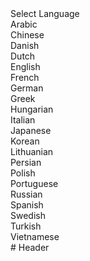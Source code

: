 <!-- TITLE: Turkish wew -->
<!-- SUBTITLE: A quick summary of Tr -->

<div class="ui floating dropdown labeled search icon button">
  <i class="world icon"></i>
  <span class="text">Select Language</span>
  <div class="menu">
    <div class="item">Arabic</div>
    <div class="item">Chinese</div>
    <div class="item">Danish</div>
    <div class="item">Dutch</div>
    <div class="item">English</div>
    <div class="item">French</div>
    <div class="item">German</div>
    <div class="item">Greek</div>
    <div class="item">Hungarian</div>
    <div class="item">Italian</div>
    <div class="item">Japanese</div>
    <div class="item">Korean</div>
    <div class="item">Lithuanian</div>
    <div class="item">Persian</div>
    <div class="item">Polish</div>
    <div class="item">Portuguese</div>
    <div class="item">Russian</div>
    <div class="item">Spanish</div>
    <div class="item">Swedish</div>
    <div class="item">Turkish</div>
    <div class="item">Vietnamese</div>
  </div>
</div>
# Header